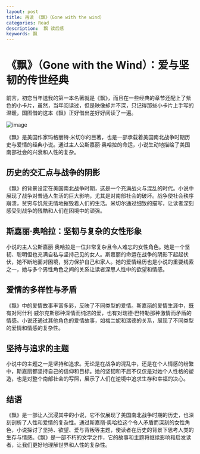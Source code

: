 ```yaml
---
layout: post
title: 再读 《飘》（Gone with the wind）
categories: Read
description:  飘 读后感
keywords: 飘
---
```


# 《飘》（Gone with the Wind）：爱与坚韧的传世经典

前言，初恋当年送我的第一本名著就是《飘》，而且在一些经典的章节还配上了紫色的小卡片，虽然，当年阅读过，但是映像却并不深，只记得那些小卡片上手写的温暖，国图借的这本《飘》正好借出差好好阅读了一遍。

![image](https://github.com/weakchen007/aiwv.github.io/assets/58799395/5e3ed797-b4cb-4ea2-8b6d-3fad914d54c5)

《飘》是美国作家玛格丽特·米切尔的巨著，也是一部承载着美国南北战争时期历史与爱情的经典小说。通过主人公斯嘉丽·奥哈拉的命运，小说生动地描绘了美国南部社会的兴衰和人性的复杂。

## 历史的交汇点与战争的阴影

《飘》的背景设定在美国南北战争时期，这是一个充满战火与混乱的时代。小说中展现了战争对普通人生活的巨大影响，尤其是对南部社会的破坏。战争使社会秩序崩溃，贫穷与饥荒无情地摧毁着人们的生活。米切尔通过细致的描写，让读者深刻感受到战争的残酷和人们在困境中的顽强。

## 斯嘉丽·奥哈拉：坚韧与复杂的女性形象

小说的主人公斯嘉丽·奥哈拉是一位非常复杂且令人难忘的女性角色。她是一个坚韧、聪明但也充满自私与坚持己见的女人。斯嘉丽的命运在战争的阴影下起起伏伏，她不断地面对困境，努力保护自己和家人。她的爱情经历也是小说的重要线索之一，她与多个男性角色之间的关系让读者深思人性中的欲望和情感。

## 爱情的多样性与矛盾

《飘》中的爱情故事丰富多彩，反映了不同类型的爱情。斯嘉丽的爱情生涯中，既有对阿什利·威尔克斯那种深情而纯洁的爱，也有对瑞德·巴特勒那种激情而矛盾的情感。小说还通过其他角色的爱情故事，如梅兰妮和瑞德的关系，展现了不同类型的爱情和情感的复杂性。

## 坚持与追求的主题

小说中的主题之一是坚持和追求。无论是在战争的混乱中，还是在个人情感的纷繁中，斯嘉丽都坚持自己的信仰和目标。她的坚韧和不屈不仅仅是对她个人性格的塑造，也是对整个南部社会的写照，展示了人们在逆境中追求生存和幸福的决心。

## 结语

《飘》是一部让人沉浸其中的小说，它不仅展现了美国南北战争时期的历史，也深刻剖析了人性和爱情的复杂性。通过斯嘉丽·奥哈拉这个令人矛盾而深刻的女性角色，小说探讨了坚持、欲望、爱与背叛等主题，使读者在历史的背景下思考人类的生存与情感。《飘》是一部不朽的文学之作，它的故事和主题将继续影响和启发读者，让我们更好地理解世界和人性的复杂性。


